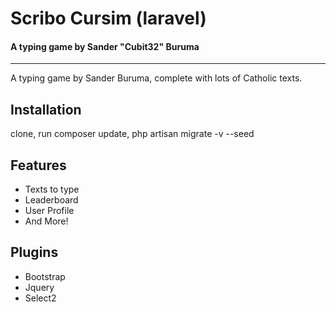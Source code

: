 # Scribo Cursim (laravel)

#### A typing game by Sander "Cubit32" Buruma

---

A typing game by Sander Buruma, complete with lots of Catholic texts.

## Installation

clone, run composer update, php artisan migrate -v --seed

## Features

- Texts to type
- Leaderboard
- User Profile
- And More!

## Plugins

- Bootstrap
- Jquery
- Select2
